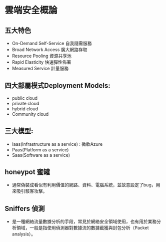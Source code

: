 # 雲端安全概論
## 五大特色
- On-Demand Self-Service 自我隨需服務
- Broad Network Access 廣大網路存取
- Resource Pooling 資源共享池
- Rapid Elasticity 快速彈性佈署
- Measured Service 計量服務
## 四大部屬模式Deployment Models:
- public cloud
- private cloud
- hybrid cloud
- Community cloud
## 三大模型:
- Iaas(Infrastructure as a service) : 微軟Azure
- Paas(Platform as a service)
- Saas(Software as a service)

## honeypot 蜜罐 
- 通常偽裝成看似有利用價值的網路、資料、電腦系統，並故意設定了bug，用來吸引駭客攻擊。
## Sniffers 偵測
- 是一種網絡流量數據分析的手段，常見於網絡安全領域使用，也有用於業務分析領域，一般是指使用偵測器對數據流的數據截獲與封包分析（Packet analysis）。

